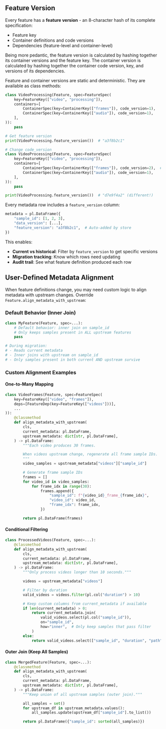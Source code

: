 ## Feature Version

Every feature has a **feature version** - an 8-character hash of its complete specification:
- Feature key
- Container definitions and code versions
- Dependencies (feature-level and container-level)

Being more pedantic, the feature version is calculated by hashing together its container versions and the feature key. The container version is calculated by hashing together the container code version, key, and versions of its dependencies.

Feature and container versions are static and deterministic. They are available as class methods:

```python
class VideoProcessing(Feature, spec=FeatureSpec(
    key=FeatureKey(["video", "processing"]),
    containers=[
        ContainerSpec(key=ContainerKey(["frames"]), code_version=1),
        ContainerSpec(key=ContainerKey(["audio"]), code_version=1),
    ],
)):
    pass

# Get feature version
print(VideoProcessing.feature_version())  # "a3f8b2c1"

# Change code_version
class VideoProcessing(Feature, spec=FeatureSpec(
    key=FeatureKey(["video", "processing"]),
    containers=[
        ContainerSpec(key=ContainerKey(["frames"]), code_version=2),  # Changed!
        ContainerSpec(key=ContainerKey(["audio"]), code_version=1),
    ],
)):
    pass

print(VideoProcessing.feature_version())  # "d7e9f4a2" (different!)
```

Every metadata row includes a `feature_version` column:
```python
metadata = pl.DataFrame({
    "sample_id": [1, 2, 3],
    "data_version": [...],
    "feature_version": "a3f8b2c1",  # Auto-added by store
})
```

This enables:
- **Current vs historical**: Filter by `feature_version` to get specific versions
- **Migration tracking**: Know which rows need updating
- **Audit trail**: See what feature definition produced each row


## User-Defined Metadata Alignment

When feature definitions change, you may need custom logic to align metadata with upstream changes. Override `Feature.align_metadata_with_upstream`:

### Default Behavior (Inner Join)

```python
class MyFeature(Feature, spec=...):
    # Default behavior: inner join on sample_id
    # Only keeps samples present in ALL upstream features
    pass

# During migration:
# - Reads current metadata
# - Inner joins with upstream on sample_id
# - Only samples present in both current AND upstream survive
```

### Custom Alignment Examples

#### One-to-Many Mapping

```python
class VideoFrames(Feature, spec=FeatureSpec(
    key=FeatureKey(["video", "frames"]),
    deps=[FeatureDep(key=FeatureKey(["videos"]))],
    ...
)):
    @classmethod
    def align_metadata_with_upstream(
        cls,
        current_metadata: pl.DataFrame,
        upstream_metadata: dict[str, pl.DataFrame],
    ) -> pl.DataFrame:
        """Each video produces 30 frames.

        When videos upstream change, regenerate all frame sample IDs.
        """
        video_samples = upstream_metadata["videos"]["sample_id"]

        # Generate frame sample IDs
        frames = []
        for video_id in video_samples:
            for frame_idx in range(30):
                frames.append({
                    "sample_id": f"{video_id}_frame_{frame_idx}",
                    "video_id": video_id,
                    "frame_idx": frame_idx,
                })

        return pl.DataFrame(frames)
```

#### Conditional Filtering

```python
class ProcessedVideos(Feature, spec=...):
    @classmethod
    def align_metadata_with_upstream(
        cls,
        current_metadata: pl.DataFrame,
        upstream_metadata: dict[str, pl.DataFrame],
    ) -> pl.DataFrame:
        """Only process videos longer than 10 seconds."""

        videos = upstream_metadata["videos"]

        # Filter by duration
        valid_videos = videos.filter(pl.col("duration") > 10)

        # Keep custom columns from current_metadata if available
        if len(current_metadata) > 0:
            return current_metadata.join(
                valid_videos.select(pl.col("sample_id")),
                on="sample_id",
                how="inner",  # Only keep samples that pass filter
            )
        else:
            return valid_videos.select(["sample_id", "duration", "path"])
```

#### Outer Join (Keep All Samples)

```python
class MergedFeature(Feature, spec=...):
    @classmethod
    def align_metadata_with_upstream(
        cls,
        current_metadata: pl.DataFrame,
        upstream_metadata: dict[str, pl.DataFrame],
    ) -> pl.DataFrame:
        """Keep union of all upstream samples (outer join)."""

        all_samples = set()
        for upstream_df in upstream_metadata.values():
            all_samples.update(upstream_df["sample_id"].to_list())

        return pl.DataFrame({"sample_id": sorted(all_samples)})
```
